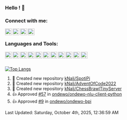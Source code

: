 ### Hello ! 👋

### Connect with me:
[<img align="left" alt="kNalj" width="22px" src="https://cdn.jsdelivr.net/npm/simple-icons@3.13.0/icons/stackoverflow.svg" />][so]
[<img align="left" alt="kNalj" width="22px" src="https://cdn.jsdelivr.net/npm/simple-icons@3.13.0/icons/linkedin.svg" />][linkedin]
[<img align="left" alt="kNalj" width="22px" src="https://cdn.jsdelivr.net/npm/simple-icons@3.13.0/icons/gmail.svg" />][gmail]
[<img align="left" alt="kNalj" width="22px" src="https://cdn.jsdelivr.net/npm/simple-icons@3.13.0/icons/facebook.svg" />][facebook]

<br>

### Languages and Tools:
[<img align="left" alt="kNalj" width="22px" src="https://cdn.jsdelivr.net/npm/simple-icons@3.13.0/icons/python.svg" />][python]
[<img align="left" alt="kNalj" width="22px" src="https://cdn.jsdelivr.net/npm/simple-icons@3.13.0/icons/cplusplus.svg" />][cplusplus]
[<img align="left" alt="kNalj" width="22px" src="https://cdn.jsdelivr.net/npm/simple-icons@3.13.0/icons/git.svg" />][git]
[<img align="left" alt="kNalj" width="22px" src="https://cdn.jsdelivr.net/npm/simple-icons@3.13.0/icons/sqlite.svg" />][sqlite]
[<img align="left" alt="kNalj" width="22px" src="https://cdn.jsdelivr.net/npm/simple-icons@3.13.0/icons/pycharm.svg" />][pycharm]
[<img align="left" alt="kNalj" width="22px" src="https://cdn.jsdelivr.net/npm/simple-icons@3.13.0/icons/php.svg" />][php]
[<img align="left" alt="kNalj" width="22px" src="https://cdn.jsdelivr.net/npm/simple-icons@3.13.0/icons/html5.svg" />][html5]
[<img align="left" alt="kNalj" width="22px" src="https://cdn.jsdelivr.net/npm/simple-icons@3.13.0/icons/css3.svg" />][css3]
[<img align="left" alt="kNalj" width="22px" src="https://cdn.jsdelivr.net/npm/simple-icons@3.13.0/icons/laravel.svg" />][laravel]
[<img align="left" alt="kNalj" width="22px" src="https://cdn.jsdelivr.net/npm/simple-icons@3.13.0/icons/linux.svg" />][linux]
[<img align="left" alt="kNalj" width="22px" src="https://cdn.jsdelivr.net/npm/simple-icons@3.13.0/icons/ubuntu.svg" />][ubuntu]
<!--[<img align="left" alt="kNalj" width="22px" src="" />][]
[<img align="left" alt="kNalj" width="22px" src="" />][]-->

<br>
<br>

<!--![kNalj's GitHub stats](https://github-readme-stats.vercel.app/api?username=kNalj&show_icons=true&theme=dracula&include_all_commits=true&count_private=true)-->

[![Top Langs](https://github-readme-stats.vercel.app/api/top-langs/?username=kNalj&bg_color=0d1117&text_color=c9d1d9&count_private=true&layout=compact)](https://github.com/kNalj/)

<!--RECENT_ACTIVITY:start-->
1. 📔 Created new repository [kNalj/SpotiPi](https://github.com/kNalj/SpotiPi)
2. 📔 Created new repository [kNalj/AdventOfCode2022](https://github.com/kNalj/AdventOfCode2022)
3. 📔 Created new repository [kNalj/ChessBrawlTinyServer](https://github.com/kNalj/ChessBrawlTinyServer)
4. 👍 Approved [#57](https://github.com/ondewo/ondewo-nlu-client-python/pull/57#pullrequestreview-1013353650) in [ondewo/ondewo-nlu-client-python](https://github.com/ondewo/ondewo-nlu-client-python)
5. 👍 Approved [#9](https://github.com/ondewo/ondewo-bpi/pull/9#pullrequestreview-969551859) in [ondewo/ondewo-bpi](https://github.com/ondewo/ondewo-bpi)
<!--RECENT_ACTIVITY:end-->

<!--RECENT_ACTIVITY:last_update-->
Last Updated: Saturday, October 4th, 2025, 12:36:59 AM
<!--RECENT_ACTIVITY:last_update_end-->


[so]: https://stackoverflow.com/users/6572309/knalj
[linkedin]: https://www.linkedin.com/in/luka-drmi%C4%87-247a3a157
[gmail]: mailto:drmishello69@gmail.com
[facebook]: https://www.facebook.com/profile.php?id=623539206
[python]: https://www.python.org/
[cplusplus]: https://www.cplusplus.com/
[git]: https://git-scm.com/
[sqlite]: https://www.sqlite.org/index.html
[pycharm]: https://www.jetbrains.com/pycharm/
[php]: https://www.php.net/
[html5]: https://whatwg.org/
[css3]: https://www.w3.org/
[laravel]: https://laravel.com/
[linux]: https://www.linux.org/
[ubuntu]: https://ubuntu.com/
